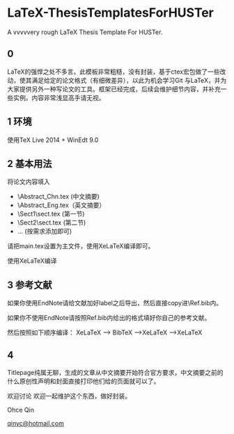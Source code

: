 # LaTeX-ThesisTemplatesForHUSTer
A vvvvvery rough LaTeX Thesis Template For HUSTer.

0
---
LaTeX的强悍之处不多言。此模板非常粗糙，没有封装，基于ctex宏包做了一些改动，使其满足给定的论文格式（有细微差异），以此为机会学习Git 与LaTeX，并为大家提供另外一种写论文的工具。框架已经完成，后续会维护细节内容，并补充一些实例。内容非常浅显高手请无视。

1 环境
---
使用TeX Live 2014 + WinEdt 9.0

2 基本用法
---
将论文内容填入

* \Abstract_Chn.tex (中文摘要)
* \Abstract_Eng.tex（英文摘要）
* \Sect1\sect.tex (第一节)
* \Sect2\sect.tex (第二节)
*  ... (按需求添加即可)

请把main.tex设置为主文件，使用XeLaTeX编译即可。

使用XeLaTeX编译

3 参考文献
---
如果你使用EndNote请给文献加好label之后导出，然后直接copy进\Ref.bib内。

如果你不使用EndNote请按照Ref.bib内给出的格式填好你自己的参考文献。

然后按照如下顺序编译：
XeLaTeX --> BibTeX -->XeLaTeX -->XeLaTeX

4 
--- 
Titlepage纯属无聊，生成的文章从中文摘要开始符合官方要求，中文摘要之前的什么原创性声明和封面直接打印他们给的页面就可以了。

欢迎讨论
欢迎一起维护这个东西，做好封装。

Ohce Qin

qinyc@hotmail.com